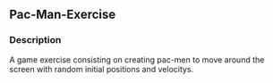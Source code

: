 ## Pac-Man-Exercise

### Description

A game exercise consisting on creating pac-men to move around the screen with random initial positions and velocitys.
